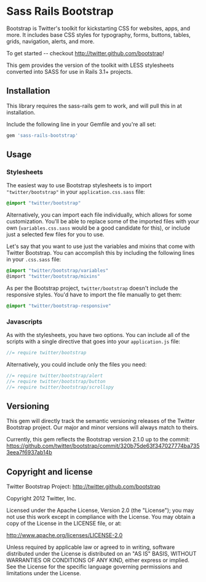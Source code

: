 # Sass Rails Bootstrap

Bootstrap is Twitter's toolkit for kickstarting CSS for websites, apps, and more. It includes base CSS styles for typography, forms, buttons, tables, grids, navigation, alerts, and more.

To get started -- checkout http://twitter.github.com/bootstrap!

This gem provides the version of the toolkit with LESS stylesheets converted into SASS for use in Rails 3.1+ projects.


## Installation

This library requires the sass-rails gem to work, and will pull this in at installation.

Include the following line in your Gemfile and you're all set:

```ruby
gem 'sass-rails-bootstrap'
```

## Usage

### Stylesheets

The easiest way to use Bootstrap stylesheets is to import `"twitter/bootstrap"` in your `application.css.sass` file:

```css
@import "twitter/bootstrap"
```

Alternatively, you can import each file individually, which allows for some customization.
You'll be able to replace some of the imported files with your own (`variables.css.sass`
would be a good candidate for this), or include just a selected few files for you to use.

Let's say that you want to use just the variables and mixins that come with Twitter Bootstrap.
You can accomplish this by including the following lines in your `.css.sass` file:

```css
@import "twitter/bootstrap/variables"
@import "twitter/bootstrap/mixins"
```

As per the Bootstrap project, `twitter/bootstrap` doesn't include the responsive styles.
You'd have to import the file manually to get them:

```css
@import "twitter/bootstrap-responsive"
```


### Javascripts

As with the stylesheets, you have two options. You can include all of the scripts with a single directive
that goes into your `application.js` file:

```javascript
//= require twitter/bootstrap
```

Alternatively, you could include only the files you need:

```javascript
//= require twitter/bootstrap/alert
//= require twitter/bootstrap/button
//= require twitter/bootstrap/scrollspy
```


## Versioning

This gem will directly track the semantic versioning releases of the Twitter Bootstrap project. Our major and minor versions will always match to theirs.

Currently, this gem reflects the Bootstrap version 2.1.0 up to the commit:
https://github.com/twitter/bootstrap/commit/320b75de63f347027774ba7353eea7f6937ab14b


## Copyright and license

Twitter Bootstrap Project: http://twitter.github.com/bootstrap

Copyright 2012 Twitter, Inc.

Licensed under the Apache License, Version 2.0 (the "License");
you may not use this work except in compliance with the License.
You may obtain a copy of the License in the LICENSE file, or at:

   http://www.apache.org/licenses/LICENSE-2.0

Unless required by applicable law or agreed to in writing, software
distributed under the License is distributed on an "AS IS" BASIS,
WITHOUT WARRANTIES OR CONDITIONS OF ANY KIND, either express or implied.
See the License for the specific language governing permissions and
limitations under the License.
